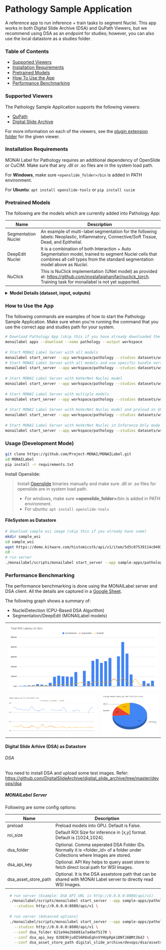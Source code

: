 <!--
Copyright (c) MONAI Consortium
Licensed under the Apache License, Version 2.0 (the "License");
you may not use this file except in compliance with the License.
You may obtain a copy of the License at
    http://www.apache.org/licenses/LICENSE-2.0
Unless required by applicable law or agreed to in writing, software
distributed under the License is distributed on an "AS IS" BASIS,
WITHOUT WARRANTIES OR CONDITIONS OF ANY KIND, either express or implied.
See the License for the specific language governing permissions and
limitations under the License.
-->

# Pathology Sample Application
A reference app to run inference + train tasks to segment Nuclei. This app works in both Digital Slide Archive (DSA) and QuPath Viewers, but we recommend using DSA as an endpoint for studies; however, you can also use the local datastore as a studies folder.

### Table of Contents
- [Supported Viewers](#supported-viewers)
- [Installation Requirements](#installation-requirements)
- [Pretrained Models](#pretrained-models)
- [How To Use the App](#how-to-use-the-app)
- [Performance Benchmarking](#performance-benchmarking)

### Supported Viewers
The Pathology Sample Application supports the following viewers:

- [QuPath](../../plugins/qupath/)
- [Digital Slide Archive](../../plugins/dsa/)

For more information on each of the viewers, see the [plugin extension folder](../../plugins) for the given viewer.

### Installation Requirements
MONAI Label for Pathology requires an additional dependency of OpenSlide or CuCIM. Make sure that any .dll or .so files are in the system load path.

For **Windows**, make sure `<openslide_folder>/bin` is added in PATH environment.

For **Ubuntu**: `apt install openslide-tools` or `pip install cucim`

### Pretrained Models

The following are the models which are currently added into Pathology App:

| Name | Description |
|------|-------------|
| Segmentation Nuclei | An example of multi-label segmentation for the following labels: Neoplastic, Inflammatory, Connective/Soft Tissue, Dead, and Epithelial. |
| DeepEdit Nuclei  | It is a combination of both Interaction + Auto Segmentation model, trained to segment Nuclei cells that combines all cell types from the standard segmentation model above as *Nuclei*. |
| NuClick | This is NuClick implementation (UNet model) as provided at: https://github.com/mostafajahanifar/nuclick_torch. Training task for monailabel is not yet supported. |

<details>
    <summary><strong>Model Details (dataset, input, outputs)</strong></summary>

#### Dataset

The above _Nuclei_ models are trained on [PanNuke Dataset for Nuclei Instance Segmentation and Classification](https://warwick.ac.uk/fac/cross_fac/tia/data/pannuke)

#### Inputs

- WSI Images
- Region (ROI) of WSI Image

#### Output

Segmentation Mask is produced in one of the following formats:

- Standard JSON
- [DSA Document](https://digitalslidearchive.github.io/HistomicsTK/examples/segmentation_masks_to_annotations) (JSON)
- [ASAP Annotation XML](https://computationalpathologygroup.github.io/ASAP/)

</details>

### How to Use the App
The following commands are examples of how to start the Pathology Sample Application.  Make sure when you're running the command that you use the correct app and studies path for your system.

```bash
# Download Pathology App (skip this if you have already downloaded the app or using github repository (dev mode))
monailabel apps --download --name pathology --output workspace

# Start MONAI Label Server with all models
monailabel start_server --app workspace/pathology --studies datasets/wsi
# Start MONAI Label Server with all models and use specific bundle versions
monailabel start_server --app workspace/pathology --studies datasets/wsi --conf hovernet_nuclei 0.1.8 --conf nuclick 0.1.0 --conf classification_nuclei 0.1.0

# Start MONAI Label Server with HoVerNet Nuclei model
monailabel start_server --app workspace/pathology --studies datasets/wsi --conf models hovernet_nuclei

# Start MONAI Label Server with multiple models
monailabel start_server --app workspace/pathology --studies datasets/wsi

# Start MONAI Label Server with HoVerNet Nuclei model and preload on GPU
monailabel start_server --app workspace/pathology --studies datasets/wsi --conf models hovernet_nuclei --conf preload true

# Start MONAI Label Server with HoVerNet Nuclei in Inference Only mode
monailabel start_server --app workspace/pathology --studies datasets/wsi --conf models hovernet_nuclei --conf skip_trainers true
```

### Usage (Development Mode)

```bash
git clone https://github.com/Project-MONAI/MONAILabel.git
cd MONAILabel
pip install -r requirements.txt
```
Install Openslide:

> Install [Openslide](https://openslide.org/) binaries manually and make sure .dll or .so files for openslide are in system load path.
> - For windows, make sure **&lt;openslide_folder&gt;**/bin is added in PATH environment.
> - For ubuntu: `apt install openslide-tools`

#### FileSystem as Datastore

```bash
# download sample wsi image (skip this if you already have some)
mkdir sample_wsi
cd sample_wsi
wget https://demo.kitware.com/histomicstk/api/v1/item/5d5c07539114c049342b66fb/download
cd -
# run server
./monailabel/scripts/monailabel start_server --app sample-apps/pathology --studies datasets/wsi
```

### Performance Benchmarking

The performance benchmarking is done using the MONAILabel server and DSA client. All the details are captured in a [Google Sheet](https://docs.google.com/spreadsheets/d/1TeSOGzcTeeIThEvd_eflJNx0hhZiELNGBiYzwKyYEFg/edit?usp=sharing).

The following graph shows a summary of:

- NucleiDetection (CPU-Based DSA Algorithm)
- Segmentation/DeepEdit (MONAILabel models)

<table>
<tr>
<td colspan="2"><img src="../../docs/images/DSAPerf1.png"/></td>
</tr>
<tr>
<td><img src="../../docs/images/DSAPerf2.png"/></td>
<td><img src="../../docs/images/DSAPerf3.png"/></td>
</tr>
</table>

#### Digital Slide Arhive (DSA) as Datastore

###### DSA

You need to install DSA and upload some test images.
Refer: https://github.com/DigitalSlideArchive/digital_slide_archive/tree/master/devops/dsa

##### MONAILabel Server

Following are some config options:

| Name                 | Description                                                                                                                 |
|----------------------|-----------------------------------------------------------------------------------------------------------------------------|
| preload              | Preload models into GPU. Default is False.                                                                                  |
| roi_size             | Default ROI Size for inference in [x,y] format. Default is [1024,1024].                                                       |
| dsa_folder           | Optional. Comma seperated DSA Folder IDs. Normally it is <folder_id> of a folder under Collections where Images are stored. |
| dsa_api_key          | Optional. API Key helps to query asset store to fetch direct local path for WSI Images.                                     |
| dsa_asset_store_path | Optional. It is the DSA assetstore path that can be shared with MONAI Label server to directly read WSI Images.             |

```bash
  # run server (Example: DSA API URL is http://0.0.0.0:8080/api/v1)
  ./monailabel/scripts/monailabel start_server --app sample-apps/pathology \
    --studies http://0.0.0.0:8080/api/v1 \

  # run server (Advanced options)
  ./monailabel/scripts/monailabel start_server --app sample-apps/pathology \
    --studies http://0.0.0.0:8080/api/v1 \
    --conf dsa_folder 621e94e2b6881a7a4bef5170 \
    --conf dsa_api_key OJDE9hjuOIS6R8oEqhnVYHUpRpk18NfJABMt36dJ \
    --conf dsa_asset_store_path digital_slide_archive/devops/dsa/assetstore

```
